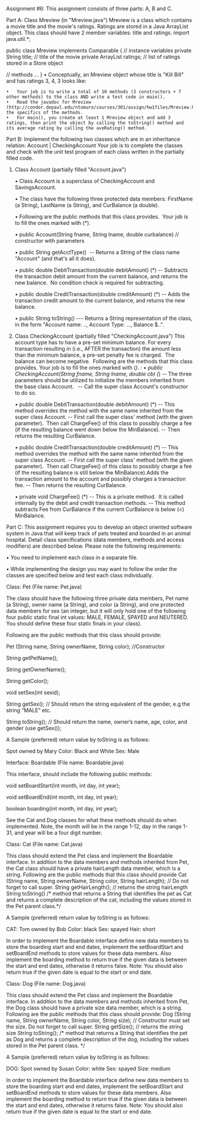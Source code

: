 Assignment #6: 
This assignment consists of three parts: A, B and C.

Part A: 
Class Mreview (in "Mreview.java")
Mreview is a class which contains a movie title and the movie's ratings. Ratings are stored in a Java ArrayList<Integer> object.
This class should have 2 member variables: title and ratings.
import java.util.*;

public class Mreview implements Comparable<Mreview>
{
  // instance variables
  private String title;   // title of the movie
  private ArrayList<Integer> ratings; // list of ratings stored in a Store object

  // methods
  ...
}
	•	Conceptually, an Mreview object whose title is "Kill Bill" and has ratings 3, 4, 3 looks like:

	•	Your job is to write a total of 10 methods (3 constructors + 7 other methods) to the class AND write a test code in main().
	•	Read the javadoc for Mreview (http://condor.depaul.edu/ntomuro/courses/301/assign/hw1files/Mreview.html) for the specifics of the methods.
	•	For main(), you create at least 1 Mreview object and add 3 ratings, then print the object by calling the toString() method and its average rating by calling the aveRating() method.


Part B:
Implement the following two classes which are in an inheritance relation:
        Account 
          | 
   CheckingAccount 
Your job is to complete the classes and check with the unit test program of each class written in the partially filled code.
1. Class Account (partially filled "Account.java")

	•	Class Account is a superclass of CheckingAccount and SavingsAccount.  
	
	•	The class have the following three protected data members: FirstName (a String), LastName (a String), and CurBalance (a double).
	
	•	Following are the public methods that this class provides.  Your job is to fill the ones marked with (*).
	
	•	public Account(String fname, String lname, double curbalance) // constructor with parameters
	
	•	public String getAcctType()  -- Returns a String of the class name "Account" (and that's all it does).
	
	•	public double DebitTransaction(double debitAmount) (*) -- Subtracts the transaction debit amount from the current balance, and returns the new balance.  No condition check is required for subtracting.
	
	•	public double CreditTransaction(double creditAmount) (*) -- Adds the transaction credit amount to the current balance, and returns the new balance.
	
	•	public String toString() --- Returns a String representation of the class, in the form "Account name: .., Account Type: ..., Balance $..". 
	
2. Class CheckingAccount (partially filled "CheckingAccount.java")
This account type has to have a pre-set minimum balance. For every transaction resulting in (i.e., AFTER the transaction) the amount less than the minimum balance, a pre-set penalty fee is charged.  The balance can become negative.  Following are the methods that this class provides. Your job is to fill the ones marked with (*). :
	•	public CheckingAccount(String fname, String lname, double cb) (*) -- The three parameters should be utilized to initialize the members inherited from the base class Account.   -- Call the super class Account's constructor to do so.
	
	•	public double DebitTransaction(double debitAmount) (*) -- This method overrides the method with the same name inherited from the super class Account. -- First call the super class' method (with the given parameter).  Then call ChargeFee() of this class to possibly charge a fee (if the resulting balance went down below the MinBalance). -- Then returns the resulting CurBalance.
	
	•	public double CreditTransaction(double creditAmount) (*) -- This method overrides the method with the same name inherited from the super class Account. -- First call the super class' method (with the given parameter).  Then call ChargeFee() of this class to possibly charge a fee (if the resulting balance is still below the MinBalance).Adds the transaction amount to the account and possibly charges a transaction fee. -- Then returns the resulting CurBalance.
	
	•	private void ChargeFee() (*) -- This is a private method.  It is called internally by the debit and credit transaction methods. -- This method subtracts Fee from CurBalance if the current CurBalance is below (<) MinBalance.

Part C:
This assignment requires you to develop an object oriented software system in Java that will keep track of pets treated and boarded in an animal hospital. Detail class specifications (data members, methods and access modifiers) are described below. Please note the following requirements: 

• You need to implement each class in a separate file. 

• While implementing the design you may want to follow the order the classes are specified below and test each class individually. 


Class: Pet (File name: Pet.java) 

The class should have the following three private data members, Pet name (a String), owner name (a String), and color (a String), and one protected data members for sex (an integer, but it will only hold one of the following four public static final int values: MALE, FEMALE, SPAYED and NEUTERED. You should define these four static finals in your class). 

Following are the public methods that this class should provide: 

Pet (String name, String ownerName, String color); //Constructor 

String getPetName(); 

String getOwnerName(); 

String getColor(); 

void setSex(int sexid); 

String getSex(); // Should return the string equivalent of the gender, e.g the string “MALE” etc. 

String toString(); // Should return the name, owner’s name, age, color, and gender (use getSex()); 

A Sample (preferred) return value by toString is as follows: 

Spot owned by Mary 
Color: Black and White 
Sex: Male 


Interface: Boardable (File name: Boardable.java) 

This interface, should include the following public methods: 

void setBoardStart(int month, int day, int year); 

void setBoardEnd(int month, int day, int year); 

boolean boarding(int month, int day, int year); 

See the Cat and Dog classes for what these methods should do when implemented. Note, the month will be in the range 1-12, day in the range 1-31, and year will be a four digit number. 


Class: Cat (File name: Cat.java) 

This class should extend the Pet class and implement the Boardable interface. In addition to the data members and methods inherited from Pet, the Cat class should have a private hairLength data member, which is a string. Following are the public methods that this class should provide Cat (String name, String ownerName, String color, String hairLength); 
// Do not forget to call super. 
String getHairLength(); // returns the string hairLength 
String toString() 
/* method that returns a String that identifies the pet as Cat and returns a complete description of the cat, including the values stored in the Pet parent class.*/ 

A Sample (preferred) return value by toString is as follows: 

CAT: 
Tom owned by Bob 
Color: black 
Sex: spayed 
Hair: short 

In order to implement the Boardable interface define new data members to store the boarding start and end dates, implement the setBoardStart and setBoardEnd methods to store values for these data members. Also implement the boarding method to return true if the given data is between the start and end dates, otherwise it returns false. Note: You should also return true if the given date is equal to the start or end date. 


Class: Dog (File name: Dog.java) 

This class should extend the Pet class and implement the Boardable interface. In addition to the data members and methods inherited from Pet, the Dog class should have a private size data member, which is a string. Following are the public methods that this class should provide: 
Dog (String name, String ownerName, String color, String size); 
// Constructor must set the size. Do not forget to call super. 
String getSize(); // returns the string size String toString(); 
/* method that returns a String that identifies the pet as Dog and returns a complete description of the dog, including the values stored in the Pet parent class. */ 

A Sample (preferred) return value by toString is as follows: 

DOG: 
Spot owned by Susan 
Color: white 
Sex: spayed 
Size: medium 

In order to implement the Boardable interface define new data members to store the boarding start and end dates, implement the setBoardStart and setBoardEnd methods to store values for these data members. Also implement the boarding method to return true if the given data is between the start and end dates, otherwise it returns false. Note: You should also return true if the given date is equal to the start or end date.







